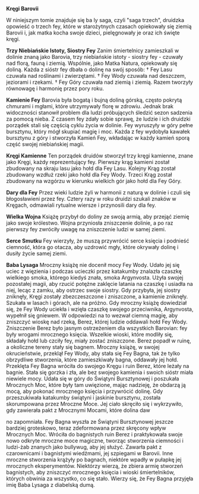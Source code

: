**Kręgi Barovii**

W niniejszym tomie znajduje się ba ly saga, czyli "saga trzech", druidzka opowieść o trzech fey, które w starożytnych czasach opiekowały się ziemią Barovii i, jak matka kocha swoje dzieci, pielęgnowały je oraz ich święte kręgi.

**Trzy Niebiańskie Istoty, Siostry Fey**
Zanim śmiertelnicy zamieszkali w dolinie znaną jako Barovia, trzy niebiańskie istoty - siostry fey - czuwały nad florą, fauną i ziemią. Wspólnie, jako Matka Natura, opiekowały się doliną. Każda z sióstr fey dbała o dolinę na swój sposób:
† Fey Lasu czuwała nad roślinami i zwierzętami.
† Fey Wody czuwała nad deszczem, jeziorami i rzekami.
† Fey Góry czuwała nad ziemią i ziemią.
Razem tworzyły równowagę i harmonię przez pory roku.

**Kamienie Fey**
Barovia była bogatą i bujną doliną górską, często pokrytą chmurami i mgłami, które utrzymywały florę w zdrowiu. Jednak brak widoczności stanowił problem dla ludzi próbujących śledzić sezon sadzenia za pomocą nieba. Z czasem fey zdały sobie sprawę, że ludzie i ich druidzki porządek stali się częścią cyklu życia w dolinie. Fey wyruszyły w góry pełne bursztynu, który mógł skupiać magię i moc. Każda z fey wydobyła kawałek bursztynu z góry i stworzyła Kamień Fey, wkładając w każdy kamień sporą część swojej niebiańskiej magii.

**Kręgi Kamienne**
Ten porządek druidów stworzył trzy kręgi kamienne, znane jako Kręgi, każdy reprezentujący fey. Pierwszy krąg kamieni został zbudowany na skraju lasu jako hołd dla Fey Lasu. Kolejny Krąg został zbudowany wzdłuż rzeki jako hołd dla Fey Wody. Trzeci Krąg został zbudowany na wzgórzu w kierunku wielkich gór jako hołd dla Fey Góry.

**Dary dla Fey**
Przez wieki ludzie żyli w harmonii z naturą w dolinie i czuli się błogosławieni przez fey. Cztery razy w roku druidzi szukali znaków w Kręgach, odmawiali rytualne wiersze i przynosili dary dla fey.

**Wielka Wojna**
Książę przybył do doliny ze swoją armią, aby przejąć ziemię jako swoje królestwo. Wojna przyniosła zniszczenie dolinie, a po raz pierwszy fey zwróciły uwagę na zniszczenie ludzi w samej ziemi.

**Serce Smutku**
Fey wierzyły, że muszą przywrócić serce księcia i podnieść ciemność, która go otacza, aby uzdrowić mgły, które okrywały dolinę i dusiły życie samej ziemi.

**Baba Lysaga**
Mroczny książę nie docenił mocy Fey Wody. Udało jej się uciec z więzienia i podczas ucieczki przez katakumby znalazła czaszkę wielkiego smoka, którego kiedyś znała, smoka Argynvosta. Użyła swojej pozostałej magii, aby rzucić potężne zaklęcie latania na czaszkę i usiadła na niej, lecąc z zamku, aby ostrzec swoje siostry. Gdy przybyła, jej siostry zniknęły, Kręgi zostały zbezczeszczone i zniszczone, a kamienie zniknęły. Szukała w lasach i górach, ale na próżno. Gdy mroczny książę dowiedział się, że Fey Wody uciekła i wzięła czaszkę swojego przeciwnika, Argynvosta, wypełnił się gniewem. W odpowiedzi na to wezwał ciemną magię, aby zniszczyć wioskę nad rzeką, Berez, której ludzie oddawali hołd Fey Wody. Zniszczenie Berez było jasnym ostrzeżeniem dla wszystkich Barovian: fey były wrogami mrocznego księcia. Wszelkie wioski, które modliły się, składały hołd lub czciły fey, miały zostać zniszczone. Berez popadł w ruinę, a okoliczne tereny stały się bagnem. Mroczny książę, w swojej okrucieństwie, przeklął Fey Wody, aby stała się Fey Bagna, tak że tylko obrzydliwe stworzenia, które zamieszkiwały bagna, oddawały jej hołd. Przeklęta Fey Bagna wróciła do swojego Kręgu i ruin Berez, które leżały na bagnie. Stała się gorzka i zła, ale bez swojego kamienia i swoich sióstr miała niewiele mocy. Udała się w góry do Świątyni Bursztynowej i poszukała Mrocznych Moc, które były tam uwięzione, mając nadzieję, że obdarzą ją mocą, aby pokonać mrocznego księcia i przywrócić dolinę. Gdy przeszukiwała katakumby świątyni i jaskinie bursztynu, została skorumpowana przez Mroczne Moce. Jej ciało skręciło się i wykrzywiło, gdy zawierała pakt z Mrocznymi Mocami, które dolina daw

no zapomniała. Fey Bagna wyszła ze Świątyni Bursztynowej jeszcze bardziej groteskowo, teraz zdeformowana przez skręcony wpływ Mrocznych Moc. Wróciła do bagnistych ruin Berez i praktykowała swoje nowo odkryte mroczne moce magiczne, tworząc stworzenia ciemności i ludzi-żab znanych jako bullywug, aby jej służyć. Zawarła pakt z czarownicami i bagnistymi wiedźmami, jej szpiegami w Barovii. Inne mroczne stworzenia krążyły po bagnach, niektóre wpadły w pułapkę jej mrocznych eksperymentów. Niektórzy wierzą, że zbiera armię stworzeń bagnistych, aby zniszczyć mrocznego księcia i wioski śmiertelników, których obwinia za wszystko, co się stało. Wierzy się, że Fey Bagna przyjęła imię Baba Lysaga z diabelską dumą.